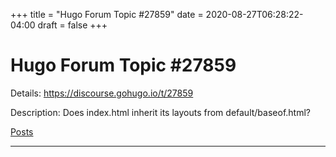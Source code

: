 +++
title = "Hugo Forum Topic #27859"
date = 2020-08-27T06:28:22-04:00
draft = false
+++
# Hugo Forum Topic #27859

Details: <https://discourse.gohugo.io/t/27859>

Description: Does index.html inherit its layouts from default/baseof.html?

[Posts](/post)

---
